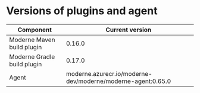 # Versions of plugins and agent

| Component                   | Current version                                             |
| --------------------------- |-------------------------------------------------------------|
| Moderne Maven build plugin  | 0.16.0                                                      |
| Moderne Gradle build plugin | 0.17.0                                                      |
| Agent                       | moderne.azurecr.io/moderne-dev/moderne/moderne-agent:0.65.0 |
